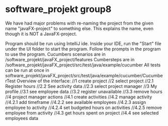 # software_projekt group8

We have had major problems with re-naming the project from the given name "javaFX-project" to something else. This explains the name, even though it is NOT a JavaFX-project.

Program should be run using IntelliJ ide.
Inside your IDE, run the "Start" file under the UI folder to start the program.
Follow the prompts in the program to use the program.
Cucumbers scenarios are in /software_projekt/javaFX_project/features
Cumbersteps are in /software_projekt/javaFX_project/src/test/java/example/cucumber
All tests can be run at once in software_projekt/javaFX_project/src/test/java/example/cucumber/CucumberTest
Overview of the interface:
//1 create project
//2 select project
    //2.1 Register hours
    //2.2 See activity data
    //2.3 select project manager
//3 My profile
    //3.1 see employee data
    //3.2 register unavailable
    //3.3 remove hours
//4 project manager actions
    //4.1 create activities
    //4.2 manage activity
        //4.2.1 add timeframe
        //4.2.2 see available employees
        //4.2.3 assign employee to activity
        //4.2.4 set budgeted hours on activities
        //4.2.5 remove employee from activity
    //4.3 get hours spent on project
    //4.4 see selected employees data
